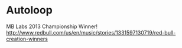# Autoloop
MB Labs 2013 Championship Winner!
http://www.redbull.com/us/en/music/stories/1331597130719/red-bull-creation-winners
